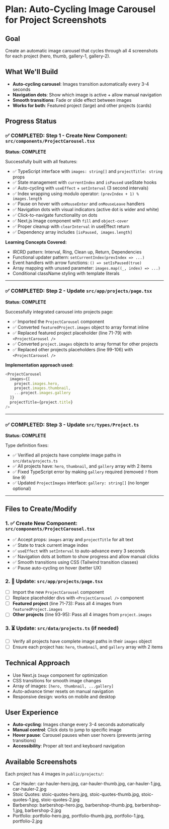 # Plan: Auto-Cycling Image Carousel for Project Screenshots

## Goal
Create an automatic image carousel that cycles through all 4 screenshots for each project (hero, thumb, gallery-1, gallery-2).

## What We'll Build
- **Auto-cycling carousel**: Images transition automatically every 3-4 seconds
- **Navigation dots**: Show which image is active + allow manual navigation
- **Smooth transitions**: Fade or slide effect between images
- **Works for both**: Featured project (large) and other projects (cards)

## Progress Status

### ✅ COMPLETED: Step 1 - Create New Component: `src/components/ProjectCarousel.tsx`
**Status: COMPLETE**

Successfully built with all features:
- ✅ TypeScript interface with `images: string[]` and `projectTitle: string` props
- ✅ State management with `currentIndex` and `isPaused` useState hooks
- ✅ Auto-cycling with `useEffect` + `setInterval` (3 second intervals)
- ✅ Index wrapping using modulo operator: `(prevIndex + 1) % images.length`
- ✅ Pause on hover with `onMouseEnter` and `onMouseLeave` handlers
- ✅ Navigation dots with visual indicators (active dot is wider and white)
- ✅ Click-to-navigate functionality on dots
- ✅ Next.js Image component with `fill` and `object-cover`
- ✅ Proper cleanup with `clearInterval` in useEffect return
- ✅ Dependency array includes `[isPaused, images.length]`

**Learning Concepts Covered:**
- IRCRD pattern: Interval, Ring, Clean up, Return, Dependencies
- Functional updater pattern: `setCurrentIndex(prevIndex => ...)`
- Event handlers with arrow functions: `() => setIsPaused(true)`
- Array mapping with unused parameter: `images.map((_, index) => ...)`
- Conditional className styling with template literals

---

### ✅ COMPLETED: Step 2 - Update `src/app/projects/page.tsx`
**Status: COMPLETE**

Successfully integrated carousel into projects page:
- ✅ Imported the `ProjectCarousel` component
- ✅ Converted `featuredProject.images` object to array format inline
- ✅ Replaced featured project placeholder (line 71-79) with `<ProjectCarousel />`
- ✅ Converted `project.images` objects to array format for other projects
- ✅ Replaced other projects placeholders (line 99-106) with `<ProjectCarousel />`

**Implementation approach used:**
```typescript
<ProjectCarousel
  images={[
    project.images.hero,
    project.images.thumbnail,
    ...project.images.gallery
  ]}
  projectTitle={project.title}
/>
```

---

### ✅ COMPLETED: Step 3 - Update `src/types/Project.ts`
**Status: COMPLETE**

Type definition fixes:
- ✅ Verified all projects have complete image paths in `src/data/projects.ts`
- ✅ All projects have: `hero`, `thumbnail`, and `gallery` array with 2 items
- ✅ Fixed TypeScript error by making `gallery` required (removed `?` from line 9)
- ✅ Updated `ProjectImages` interface: `gallery: string[]` (no longer optional)

---

## Files to Create/Modify

### 1. ✅ Create New Component: `src/components/ProjectCarousel.tsx`
- ✅ Accept props: `images` array and `projectTitle` for alt text
- ✅ State to track current image index
- ✅ `useEffect` with `setInterval` to auto-advance every 3 seconds
- ✅ Navigation dots at bottom to show progress and allow manual clicks
- ✅ Smooth transitions using CSS (Tailwind transition classes)
- ✅ Pause auto-cycling on hover (better UX)

### 2. 🔄 Update: `src/app/projects/page.tsx`
- [ ] Import the new `ProjectCarousel` component
- [ ] Replace placeholder divs with `<ProjectCarousel />` component
- [ ] **Featured project** (line 71-73): Pass all 4 images from `featuredProject.images`
- [ ] **Other projects** (line 93-95): Pass all 4 images from `project.images`

### 3. ⏳ Update: `src/data/projects.ts` (if needed)
- [ ] Verify all projects have complete image paths in their `images` object
- [ ] Ensure each project has: `hero`, `thumbnail`, and `gallery` array with 2 items

## Technical Approach
- Use Next.js `Image` component for optimization
- CSS transitions for smooth image changes
- Array of images: `[hero, thumbnail, ...gallery]`
- Auto-advance timer resets on manual navigation
- Responsive design: works on mobile and desktop

## User Experience
- **Auto-cycling**: Images change every 3-4 seconds automatically
- **Manual control**: Click dots to jump to specific image
- **Hover pause**: Carousel pauses when user hovers (prevents jarring transitions)
- **Accessibility**: Proper alt text and keyboard navigation

## Available Screenshots
Each project has 4 images in `public/projects/`:
- Car Hauler: car-hauler-hero.jpg, car-hauler-thumb.jpg, car-hauler-1.jpg, car-hauler-2.jpg
- Stoic Quotes: stoic-quotes-hero.jpg, stoic-quotes-thumb.jpg, stoic-quotes-1.jpg, stoic-quotes-2.jpg
- Barbershop: barbershop-hero.jpg, barbershop-thumb.jpg, barbershop-1.jpg, barbershop-2.jpg
- Portfolio: portfolio-hero.jpg, portfolio-thumb.jpg, portfolio-1.jpg, portfolio-2.jpg
